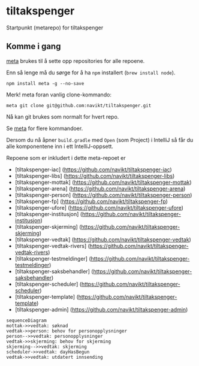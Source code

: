 # tiltakspenger

Startpunkt (metarepo) for tiltakspenger

## Komme i gang

[meta](https://github.com/mateodelnorte/meta) brukes til å sette opp
repositories for alle repoene.

Enn så lenge må du sørge for å ha `npm` installert (`brew install node`).

```
npm install meta -g --no-save
```

Merk! meta foran vanlig clone-kommando:

```
meta git clone git@github.com:navikt/tiltakspenger.git
```

Nå kan git brukes som normalt for hvert repo.

Se [meta](https://github.com/mateodelnorte/meta) for flere kommandoer.

Dersom du nå åpner `build.gradle` med `Open` (som Project) i IntelliJ så får du alle komponentene inn i ett
IntelliJ-oppsett.

Repoene som er inkludert i dette meta-repoet er

- [tiltakspenger-iac] (https://github.com/navikt/tiltakspenger-iac)
- [tiltakspenger-libs] (https://github.com/navikt/tiltakspenger-libs)
- [tiltakspenger-mottak] (https://github.com/navikt/tiltakspenger-mottak)
- [tiltakspenger-arena] (https://github.com/navikt/tiltakspenger-arena)
- [tiltakspenger-person] (https://github.com/navikt/tiltakspenger-person)
- [tiltakspenger-fp] (https://github.com/navikt/tiltakspenger-fp)
- [tiltakspenger-ufore] (https://github.com/navikt/tiltakspenger-ufore)
- [tiltakspenger-institusjon] (https://github.com/navikt/tiltakspenger-institusjon)
- [tiltakspenger-skjerming] (https://github.com/navikt/tiltakspenger-skjerming)
- [tiltakspenger-vedtak] (https://github.com/navikt/tiltakspenger-vedtak)
- [tiltakspenger-vedtak-rivers] (https://github.com/navikt/tiltakspenger-vedtak-rivers)
- [tiltakspenger-testmeldinger] (https://github.com/navikt/tiltakspenger-testmeldinger)
- [tiltakspenger-saksbehandler] (https://github.com/navikt/tiltakspenger-saksbehandler)
- [tiltakspenger-scheduler] (https://github.com/navikt/tiltakspenger-scheduler)
- [tiltakspenger-template] (https://github.com/navikt/tiltakspenger-template)
- [tiltakspenger-admin] (https://github.com/navikt/tiltakspenger-admin)

```mermaid
sequenceDiagram
mottak->>vedtak: søknad
vedtak->>person: behov for personopplysninger
person-->>vedtak: personopplysninger
vedtak->>skjerming: behov for skjerming
skjerming-->>vedtak: skjerming
scheduler->>vedtak: dayHasBegun
vedtak->>vedtak: utdatert innsending
```
